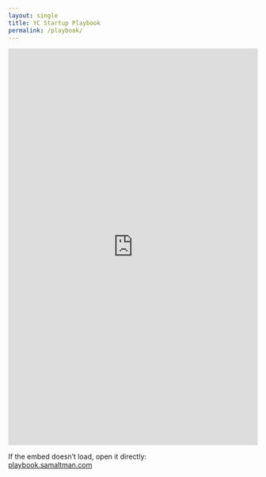 ```yaml
---
layout: single
title: YC Startup Playbook
permalink: /playbook/
---
```


<iframe 
  src="https://playbook.samaltman.com/"
  width="100%" height="800" frameborder="0" allowfullscreen>
</iframe>

If the embed doesn’t load, open it directly:  
[playbook.samaltman.com](https://playbook.samaltman.com/)
